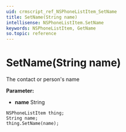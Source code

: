 ```yaml
---
uid: crmscript_ref_NSPhoneListItem_SetName
title: SetName(String name)
intellisense: NSPhoneListItem.SetName
keywords: NSPhoneListItem, GetName
so.topic: reference
---
```


# SetName(String name)

The contact or person's name

**Parameter:** 
* **name** String

```crmscript
NSPhoneListItem thing;
String name;
thing.SetName(name);
```

